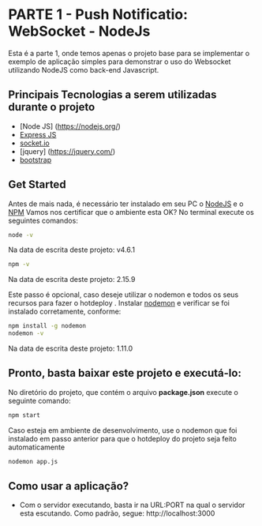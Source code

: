 # PARTE 1 - Push Notificatio: WebSocket - NodeJs
Esta é a parte 1, onde temos apenas o projeto base para se implementar o exemplo de aplicação simples para demonstrar o uso do Websocket utilizando NodeJS como back-end Javascript.

## Principais Tecnologias a serem utilizadas durante o projeto
* [Node JS] (https://nodejs.org/)
* [Express JS](http://expressjs.com/)
* [socket.io](http://socket.io/)
* [jquery] (https://jquery.com/)
* [bootstrap](http://getbootstrap.com/)


## Get Started
Antes de mais nada, é necessário ter instalado em seu PC o [NodeJS](https://nodejs.org/en/) e o [NPM](https://www.npmjs.com/)
Vamos nos certificar que o ambiente esta OK? No terminal execute os seguintes comandos:
```sh
node -v
```
Na data de escrita deste projeto: v4.6.1

```sh
npm -v
```
Na data de escrita deste projeto: 2.15.9

Este passo é opcional, caso deseje utilizar o nodemon e todos os seus recursos para fazer o hotdeploy . Instalar [nodemon](http://nodemon.io/) e verificar se foi instalado corretamente, conforme:
```sh
npm install -g nodemon
nodemon -v
```
Na data de escrita deste projeto: 1.11.0

## Pronto, basta baixar este projeto e executá-lo:
No diretório do projeto, que contém o arquivo **package.json** execute o seguinte comando:
```sh
npm start
```
Caso esteja em ambiente de desenvolvimento, use o nodemon que foi instalado em passo anterior para que o hotdeploy do projeto seja feito automaticamente
```sh
nodemon app.js
```

## Como usar a aplicação?
* Com o servidor executando, basta ir na URL:PORT na qual o servidor esta escutando. Como padrão, segue: http://localhost:3000